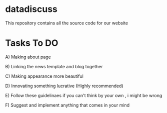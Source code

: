 # datadiscuss
This repository contains all the source code for our website

# Tasks To DO

A) Making about page 

B) Linking the news template and blog together

C) Making appearance more beautiful

D) Innovating something lucrative (Highly recommended)

E) Follow these guidelinaes if you can't think by your own , i might be wrong

F) Suggest and implement anything that comes in your mind
